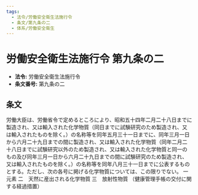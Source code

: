 ```yaml
---
tags:
  - 法令/労働安全衛生法施行令
  - 条文/第九条の二
  - 体系/労働安全衛生
---
```

# 労働安全衛生法施行令 第九条の二

- **法令:** 労働安全衛生法施行令
- **条文番号:** 第九条の二

## 条文
労働大臣は、労働省令で定めるところにより、昭和五十四年二月二十八日までに製造され、又は輸入された化学物質（同日までに試験研究のため製造され、又は輸入されたものを除く。）の名称等を同年五月三十一日までに、同年三月一日から六月二十九日までの間に製造され、又は輸入された化学物質（同年二月二十八日までに試験研究以外のため製造され、又は輸入された化学物質と同一のもの及び同年三月一日から六月二十九日までの間に試験研究のため製造され、又は輸入されたものを除く。）の名称等を同年八月三十一日までに公表するものとする。ただし、次の各号に掲げる化学物質については、この限りでない。
一　元素
二　天然に産出される化学物質
三　放射性物質
（健康管理手帳の交付に関する経過措置）

